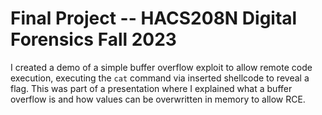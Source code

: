 # Final Project -- HACS208N Digital Forensics Fall 2023 
I created a demo of a simple buffer overflow exploit to allow remote code execution, executing the `cat` command via inserted shellcode to reveal a flag. This was part of a presentation where I explained what a buffer overflow is and how values can be overwritten in memory to allow RCE.
